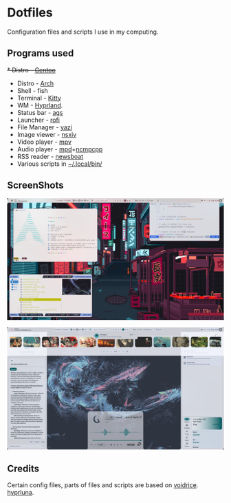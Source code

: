 # Dotfiles


Configuration files and scripts I use in my computing.


## Programs used

~~* Distro - [Gentoo](https://gentoo.org/)~~
* Distro - [Arch](https://archlinux.org/)
* Shell - fish
* Terminal - [Kitty](https://github.com/kovidgoyal/kitty)
* WM - [Hyprland](https://github.com/hyprwm/hyprland).
* Status bar - [ags](https://aylur.github.io/ags-docs/)
* Launcher - [rofi](https://archlinux.org/packages/community/x86_64/rofi/)
* File Manager - [yazi](https://github.com/sxyazi/yazi)
* Image viewer - [nsxiv](https://wiki.archlinux.org/title/nsxiv) 
* Video player - [mpv](https://wiki.archlinux.org/title/Mpv) 
* Audio player - [mpd](https://wiki.archlinux.org/title/Music_Player_Daemon)+[ncmpcpp](https://wiki.archlinux.org/title/Ncmpcpp)
* RSS reader - [newsboat](https://wiki.archlinux.org/title/Newsboat)
* Various scripts in [~/.local/bin/](.local/bin)

## ScreenShots

![](./wal_1.png)

![](./wal_2.png)
## Credits


Certain config files, parts of files and scripts are based on
[voidrice](https://github.com/LukeSmithxyz/voidrice).
[hyprluna](https://github.com/Lunaris-Project/HyprLuna).

